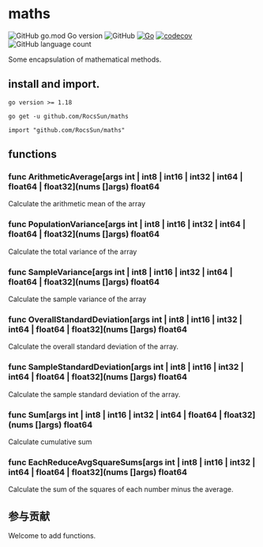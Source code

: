 # maths

![GitHub go.mod Go version](https://img.shields.io/github/go-mod/go-version/RocsSun/maths)
![GitHub](https://img.shields.io/github/license/RocsSun/maths)
[![Go](https://github.com/RocsSun/maths/actions/workflows/test.yml/badge.svg)](https://github.com/RocsSun/maths/actions/workflows/test.yml)
[![codecov](https://codecov.io/gh/RocsSun/maths/branch/main/graph/badge.svg?token=LTSXUEINY3)](https://codecov.io/gh/RocsSun/maths)
![GitHub language count](https://img.shields.io/github/languages/count/RocsSun/maths)

Some encapsulation of mathematical methods.

## install and import.

`go version >= 1.18`

`go get -u github.com/RocsSun/maths`

`import "github.com/RocsSun/maths"`

## functions

### func ArithmeticAverage[args int | int8 | int16 | int32 | int64 | float64 | float32](nums []args) float64

Calculate the arithmetic mean of the array

### func PopulationVariance[args int | int8 | int16 | int32 | int64 | float64 | float32](nums []args) float64

Calculate the total variance of the array

### func SampleVariance[args int | int8 | int16 | int32 | int64 | float64 | float32](nums []args) float64

Calculate the sample variance of the array

### func OverallStandardDeviation[args int | int8 | int16 | int32 | int64 | float64 | float32](nums []args) float64

Calculate the overall standard deviation of the array.

### func SampleStandardDeviation[args int | int8 | int16 | int32 | int64 | float64 | float32](nums []args) float64

Calculate the sample standard deviation of the array.

### func Sum[args int | int8 | int16 | int32 | int64 | float64 | float32](nums []args) float64

Calculate cumulative sum

### func EachReduceAvgSquareSums[args int | int8 | int16 | int32 | int64 | float64 | float32](nums []args) float64

Calculate the sum of the squares of each number minus the average.

## 参与贡献

Welcome to add functions.

